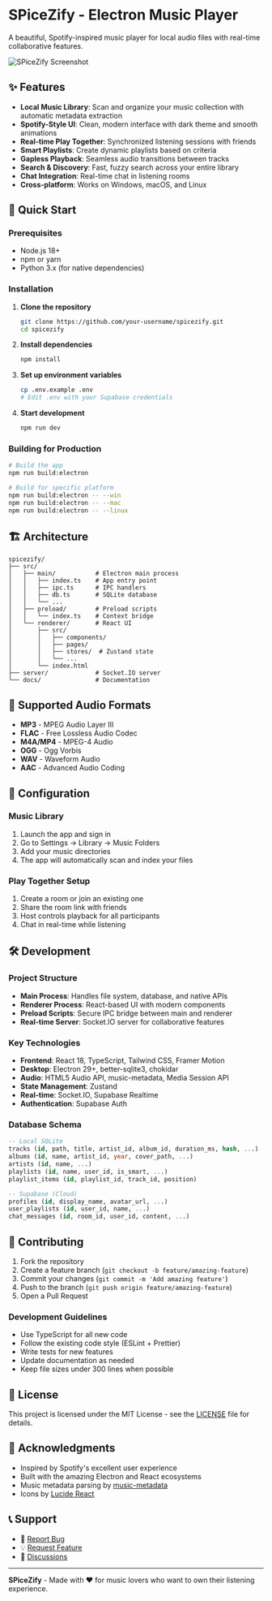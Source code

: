 # SPiceZify - Electron Music Player

A beautiful, Spotify-inspired music player for local audio files with real-time collaborative features.

![SPiceZify Screenshot](docs/screenshot.png)

## ✨ Features

- **Local Music Library**: Scan and organize your music collection with automatic metadata extraction
- **Spotify-Style UI**: Clean, modern interface with dark theme and smooth animations
- **Real-time Play Together**: Synchronized listening sessions with friends
- **Smart Playlists**: Create dynamic playlists based on criteria
- **Gapless Playback**: Seamless audio transitions between tracks
- **Search & Discovery**: Fast, fuzzy search across your entire library
- **Chat Integration**: Real-time chat in listening rooms
- **Cross-platform**: Works on Windows, macOS, and Linux

## 🚀 Quick Start

### Prerequisites

- Node.js 18+ 
- npm or yarn
- Python 3.x (for native dependencies)

### Installation

1. **Clone the repository**
   ```bash
   git clone https://github.com/your-username/spicezify.git
   cd spicezify
   ```

2. **Install dependencies**
   ```bash
   npm install
   ```

3. **Set up environment variables**
   ```bash
   cp .env.example .env
   # Edit .env with your Supabase credentials
   ```

4. **Start development**
   ```bash
   npm run dev
   ```

### Building for Production

```bash
# Build the app
npm run build:electron

# Build for specific platform
npm run build:electron -- --win
npm run build:electron -- --mac  
npm run build:electron -- --linux
```

## 🏗️ Architecture

```
spicezify/
├── src/
│   ├── main/           # Electron main process
│   │   ├── index.ts    # App entry point
│   │   ├── ipc.ts      # IPC handlers
│   │   ├── db.ts       # SQLite database
│   │   └── ...
│   ├── preload/        # Preload scripts
│   │   └── index.ts    # Context bridge
│   └── renderer/       # React UI
│       ├── src/
│       │   ├── components/
│       │   ├── pages/
│       │   ├── stores/  # Zustand state
│       │   └── ...
│       └── index.html
├── server/             # Socket.IO server
└── docs/               # Documentation
```

## 🎵 Supported Audio Formats

- **MP3** - MPEG Audio Layer III
- **FLAC** - Free Lossless Audio Codec
- **M4A/MP4** - MPEG-4 Audio
- **OGG** - Ogg Vorbis
- **WAV** - Waveform Audio
- **AAC** - Advanced Audio Coding

## 🔧 Configuration

### Music Library

1. Launch the app and sign in
2. Go to Settings → Library → Music Folders
3. Add your music directories
4. The app will automatically scan and index your files

### Play Together Setup

1. Create a room or join an existing one
2. Share the room link with friends
3. Host controls playback for all participants
4. Chat in real-time while listening

## 🛠️ Development

### Project Structure

- **Main Process**: Handles file system, database, and native APIs
- **Renderer Process**: React-based UI with modern components
- **Preload Scripts**: Secure IPC bridge between main and renderer
- **Real-time Server**: Socket.IO server for collaborative features

### Key Technologies

- **Frontend**: React 18, TypeScript, Tailwind CSS, Framer Motion
- **Desktop**: Electron 29+, better-sqlite3, chokidar
- **Audio**: HTML5 Audio API, music-metadata, Media Session API
- **State Management**: Zustand
- **Real-time**: Socket.IO, Supabase Realtime
- **Authentication**: Supabase Auth

### Database Schema

```sql
-- Local SQLite
tracks (id, path, title, artist_id, album_id, duration_ms, hash, ...)
albums (id, name, artist_id, year, cover_path, ...)
artists (id, name, ...)
playlists (id, name, user_id, is_smart, ...)
playlist_items (id, playlist_id, track_id, position)

-- Supabase (Cloud)
profiles (id, display_name, avatar_url, ...)
user_playlists (id, user_id, name, ...)
chat_messages (id, room_id, user_id, content, ...)
```

## 🤝 Contributing

1. Fork the repository
2. Create a feature branch (`git checkout -b feature/amazing-feature`)
3. Commit your changes (`git commit -m 'Add amazing feature'`)
4. Push to the branch (`git push origin feature/amazing-feature`)
5. Open a Pull Request

### Development Guidelines

- Use TypeScript for all new code
- Follow the existing code style (ESLint + Prettier)
- Write tests for new features
- Update documentation as needed
- Keep file sizes under 300 lines when possible

## 📄 License

This project is licensed under the MIT License - see the [LICENSE](LICENSE) file for details.

## 🙏 Acknowledgments

- Inspired by Spotify's excellent user experience
- Built with the amazing Electron and React ecosystems
- Music metadata parsing by [music-metadata](https://github.com/borewit/music-metadata)
- Icons by [Lucide React](https://lucide.dev/)

## 📞 Support

- 🐛 [Report Bug](https://github.com/your-username/spicezify/issues)
- 💡 [Request Feature](https://github.com/your-username/spicezify/issues)
- 💬 [Discussions](https://github.com/your-username/spicezify/discussions)

---

**SPiceZify** - Made with ❤️ for music lovers who want to own their listening experience.